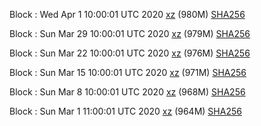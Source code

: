 Block : Wed Apr  1 10:00:01 UTC 2020 [xz](https://transfer.sh/vfWtu/bootstrap.dat.20200401.tar.xz) (980M) [SHA256](https://transfer.sh/cHVkl/sha256.txt)

Block : Sun Mar 29 10:00:01 UTC 2020 [xz](https://transfer.sh/CYhB7/bootstrap.dat.20200329.tar.xz) (979M) [SHA256](https://transfer.sh/D1ROe/sha256.txt)

Block : Sun Mar 22 10:00:01 UTC 2020 [xz]() (976M) [SHA256]()

Block : Sun Mar 15 10:00:01 UTC 2020 [xz](https://transfer.sh/xwuwB/bootstrap.dat.20200315.tar.xz) (971M) [SHA256](https://transfer.sh/OukoO/sha256.txt)

Block : Sun Mar  8 10:00:01 UTC 2020 [xz](https://transfer.sh/hgmhr/bootstrap.dat.20200308.tar.xz) (968M) [SHA256](https://transfer.sh/3r93q/sha256.txt)

Block : Sun Mar  1 11:00:01 UTC 2020 [xz](https://transfer.sh/Oe5z0/bootstrap.dat.20200301.tar.xz) (964M) [SHA256](https://transfer.sh/tJjHN/sha256.txt)

